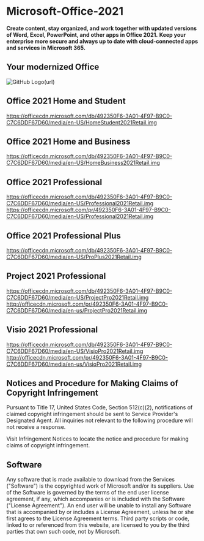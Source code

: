 # Microsoft-Office-2021
**Create content, stay organized, and work together with updated versions of Word, Excel, PowerPoint, and other apps in Office 2021.**
**Keep your enterprise more secure and always up to date with cloud-connected apps and services in Microsoft 365.**
## Your modernized Office

<!--- BANNER LOGO --->
![GitHub Logo](https://ca.brytesoft.com/media/wysiwyg/Office2021-Banner-Brytesoft.jpg)(url)


<!--- DIRECT LINKS --->
## Office 2021 Home and Student
https://officecdn.microsoft.com/db/492350F6-3A01-4F97-B9C0-C7C6DDF67D60/media/en-US/HomeStudent2021Retail.img

## Office 2021 Home and Business
https://officecdn.microsoft.com/db/492350F6-3A01-4F97-B9C0-C7C6DDF67D60/media/en-US/HomeBusiness2021Retail.img

## Office 2021 Professional
https://officecdn.microsoft.com/db/492350F6-3A01-4F97-B9C0-C7C6DDF67D60/media/en-US/Professional2021Retail.img
https://officecdn.microsoft.com/pr/492350F6-3A01-4F97-B9C0-C7C6DDF67D60/media/en-US/Professional2021Retail.img

## Office 2021 Professional Plus
https://officecdn.microsoft.com/db/492350F6-3A01-4F97-B9C0-C7C6DDF67D60/media/en-US/ProPlus2021Retail.img

## Project 2021 Professional
https://officecdn.microsoft.com/db/492350F6-3A01-4F97-B9C0-C7C6DDF67D60/media/en-US/ProjectPro2021Retail.img
http://officecdn.microsoft.com/pr/492350F6-3A01-4F97-B9C0-C7C6DDF67D60/media/en-us/ProjectPro2021Retail.img

## Visio 2021 Professional
https://officecdn.microsoft.com/db/492350F6-3A01-4F97-B9C0-C7C6DDF67D60/media/en-US/VisioPro2021Retail.img
http://officecdn.microsoft.com/pr/492350F6-3A01-4F97-B9C0-C7C6DDF67D60/media/en-us/VisioPro2021Retail.img


## Notices and Procedure for Making Claims of Copyright Infringement
Pursuant to Title 17, United States Code, Section 512(c)(2), notifications of claimed copyright infringement should be sent to Service Provider's Designated Agent. All inquiries not relevant to the following procedure will not receive a response.

Visit Infringement Notices to locate the notice and procedure for making claims of copyright infringement.

## Software
Any software that is made available to download from the Services ("Software") is the copyrighted work of Microsoft and/or its suppliers. Use of the Software is governed by the terms of the end user license agreement, if any, which accompanies or is included with the Software ("License Agreement"). An end user will be unable to install any Software that is accompanied by or includes a License Agreement, unless he or she first agrees to the License Agreement terms. Third party scripts or code, linked to or referenced from this website, are licensed to you by the third parties that own such code, not by Microsoft.

